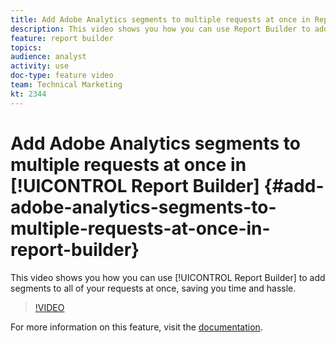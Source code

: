 ```yaml
---
title: Add Adobe Analytics segments to multiple requests at once in Report Builder
description: This video shows you how you can use Report Builder to add segments to all of your requests at once, saving you time and hassle.
feature: report builder
topics: 
audience: analyst
activity: use
doc-type: feature video
team: Technical Marketing
kt: 2344
---
```


# Add Adobe Analytics segments to multiple requests at once in [!UICONTROL Report Builder] {#add-adobe-analytics-segments-to-multiple-requests-at-once-in-report-builder}

This video shows you how you can use [!UICONTROL Report Builder] to add segments to all of your requests at once, saving you time and hassle.

>[!VIDEO](https://video.tv.adobe.com/v/25445/?quality=12)

For more information on this feature, visit the [documentation](https://marketing.adobe.com/resources/help/en_US/arb/index.html).
